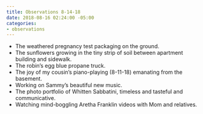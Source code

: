 ```yaml
---
title: Observations 8-14-18
date: 2018-08-16 02:24:00 -05:00
categories:
- observations
---
```


- The weathered pregnancy test packaging on the ground.
- The sunflowers growing in the tiny strip of soil between apartment building and sidewalk.
- The robin’s egg blue propane truck.
- The joy of my cousin’s piano-playing (8-11-18) emanating from the basement.
- Working on Sammy’s beautiful new music.
- The photo portfolio of Whitten Sabbatini, timeless and tasteful and communicative.
- Watching mind-boggling Aretha Franklin videos with Mom and relatives.